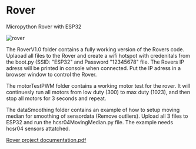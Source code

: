 # Rover
Micropython Rover with ESP32

![rover](https://user-images.githubusercontent.com/58036568/156641601-13340f49-b950-4cc3-b704-ca1fffa6daa5.PNG)


The RoverV1.0 folder contains a fully working version of the Rovers code. Uplaoad all files to the Rover and create a wifi hotspot with credenitals from the boot.py (SSID: "ESP32" and Password "12345678" file. The Rovers IP adress will be printed in console when connected. Put the IP adress in a browser window to control the Rover. 

The motorTestPWM folder contains a working motor test for the rover. It will continuesly run all motors from low duty (300) to max duty (1023), and then stop all motors for 3 seconds and repeat. 


The dataSmoothing folder contains an example of how to setup moving median for smoothing of sensordata (Remove outliers). Upload all 3 files to ESP32 and run the 
hcsr04MovingMedian.py file. The example needs hcsr04 sensors attatched.


[Rover project documentation.pdf](https://github.com/KevinLindemark/Rover/files/8180710/Rover.project.documentation.pdf)
